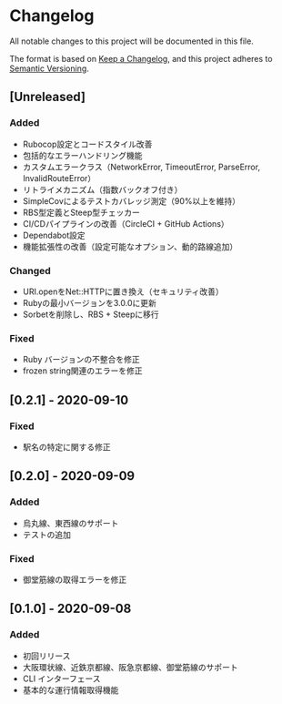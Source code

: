 # Changelog

All notable changes to this project will be documented in this file.

The format is based on [Keep a Changelog](https://keepachangelog.com/en/1.0.0/),
and this project adheres to [Semantic Versioning](https://semver.org/spec/v2.0.0.html).

## [Unreleased]

### Added
- Rubocop設定とコードスタイル改善
- 包括的なエラーハンドリング機能
- カスタムエラークラス（NetworkError, TimeoutError, ParseError, InvalidRouteError）
- リトライメカニズム（指数バックオフ付き）
- SimpleCovによるテストカバレッジ測定（90%以上を維持）
- RBS型定義とSteep型チェッカー
- CI/CDパイプラインの改善（CircleCI + GitHub Actions）
- Dependabot設定
- 機能拡張性の改善（設定可能なオプション、動的路線追加）

### Changed
- URI.openをNet::HTTPに置き換え（セキュリティ改善）
- Rubyの最小バージョンを3.0.0に更新
- Sorbetを削除し、RBS + Steepに移行

### Fixed
- Ruby バージョンの不整合を修正
- frozen string関連のエラーを修正

## [0.2.1] - 2020-09-10

### Fixed
- 駅名の特定に関する修正

## [0.2.0] - 2020-09-09

### Added
- 烏丸線、東西線のサポート
- テストの追加

### Fixed
- 御堂筋線の取得エラーを修正

## [0.1.0] - 2020-09-08

### Added
- 初回リリース
- 大阪環状線、近鉄京都線、阪急京都線、御堂筋線のサポート
- CLI インターフェース
- 基本的な運行情報取得機能